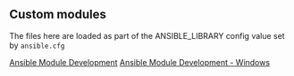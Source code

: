 ## Custom modules

The files here are loaded as part of the ANSIBLE_LIBRARY config value set by `ansible.cfg`

[Ansible Module Development](https://github.com/ansible/ansible/blob/babdec80cc562fec2b4d07132112b75c7b0438ff/docs/docsite/rst/dev_guide/developing_modules_general.rst#id53)
[Ansible Module Development - Windows](https://github.com/ansible/ansible/blob/babdec80cc562fec2b4d07132112b75c7b0438ff/docs/docsite/rst/dev_guide/developing_modules_general_windows.rst)

